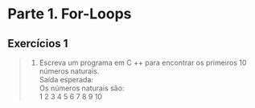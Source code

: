 # Parte 1. For-Loops

## Exercícios 1

> 1. Escreva um programa em C ++ para encontrar os primeiros 10 números naturais. <br/>
> Saída esperada:<br/>
> Os números naturais são:<br/>
> 1 2 3 4 5 6 7 8 9 10<br/>
